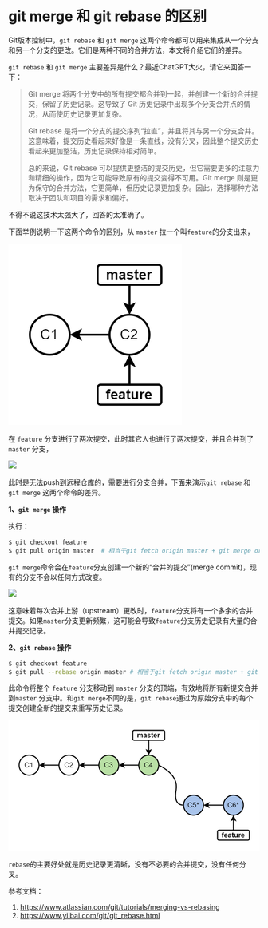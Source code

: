# git merge 和 git rebase 的区别
Git版本控制中，`git rebase` 和 `git merge` 这两个命令都可以用来集成从一个分支和另一个分支的更改。它们是两种不同的合并方法，本文将介绍它们的差异。

<!--more-->

`git rebase` 和 `git merge` 主要差异是什么？最近ChatGPT大火，请它来回答一下：

> Git merge 将两个分支中的所有提交都合并到一起，并创建一个新的合并提交，保留了历史记录。这导致了 Git 历史记录中出现多个分支合并点的情况，从而使历史记录更加复杂。
>
> Git rebase 是将一个分支的提交序列“拉直”，并且将其与另一个分支合并。这意味着，提交历史看起来好像是一条直线，没有分叉，因此整个提交历史看起来更加整洁，历史记录保持相对简单。
>
> 总的来说，Git rebase 可以提供更整洁的提交历史，但它需要更多的注意力和精细的操作，因为它可能导致原有的提交变得不可用。Git merge 则是更为保守的合并方法，它更简单，但历史记录更加复杂。因此，选择哪种方法取决于团队和项目的需求和偏好。

不得不说这技术太强大了，回答的太准确了。

下面举例说明一下这两个命令的区别，从 `master` 拉一个叫`feature`的分支出来，

![](version-management-notes-for-git-merge-and-git-rebase/git-merge-rebase1.png)

在 `feature` 分支进行了两次提交，此时其它人也进行了两次提交，并且合并到了 `master` 分支，

![](/version-management-notes-for-git-merge-and-git-rebase/git-merge-rebase2.png)

此时是无法push到远程仓库的，需要进行分支合并，下面来演示`git rebase` 和 `git merge` 这两个命令的差异。

**1、`git merge` 操作**

执行：

```bash
$ git checkout feature
$ git pull origin master  # 相当于git fetch origin master + git merge origin/master feature
```

`git merge`命令会在`feature`分支创建一个新的“合并的提交”(merge commit)，现有的分支不会以任何方式改变。

![](/version-management-notes-for-git-merge-and-git-rebase/git-merge-rebase3.png)

这意味着每次合并上游（upstream）更改时，`feature`分支将有一个多余的合并提交。如果`master`分支更新频繁，这可能会导致`feature`分支历史记录有大量的合并提交记录。

**2、`git rebase` 操作**

```bash
$ git checkout feature
$ git pull --rebase origin master # 相当于git fetch origin master + git rebase master
```

此命令将整个 `feature` 分支移动到 `master` 分支的顶端，有效地将所有新提交合并到`master` 分支中。和`git merge`不同的是，`git rebase`通过为原始分支中的每个提交创建全新的提交来重写历史记录。

![](version-management-notes-for-git-merge-and-git-rebase/git-merge-rebase4.png)

`rebase`的主要好处就是历史记录更清晰，没有不必要的合并提交，没有任何分叉。

参考文档：

1. https://www.atlassian.com/git/tutorials/merging-vs-rebasing
1. https://www.yiibai.com/git/git_rebase.html





